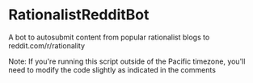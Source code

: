 # RationalistRedditBot
A bot to autosubmit content from popular rationalist blogs to reddit.com/r/rationality

Note: If you're running this script outside of the Pacific timezone, you'll need to modify the code slightly as indicated in the comments

